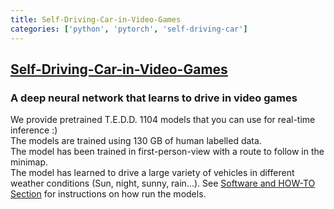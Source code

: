 ```yaml
---
title: Self-Driving-Car-in-Video-Games
categories: ['python', 'pytorch', 'self-driving-car']
---
```

## [Self-Driving-Car-in-Video-Games](https://github.com/ikergarcia1996/Self-Driving-Car-in-Video-Games)

### A deep neural network that learns to drive in video games

We provide pretrained T.E.D.D. 1104 models that you can use for real-time inference :)  
The models are trained using 130 GB of human labelled data.  
The model has been trained in first-person-view with a route to follow in the minimap.  
The model has learned to drive a large variety of vehicles in different weather conditions (Sun, night, sunny, rain...). 
See [Software and HOW-TO Section](https://github.com/ikergarcia1996/Self-Driving-Car-in-Video-Games#software-and-how-to) for instructions on how run the models.
